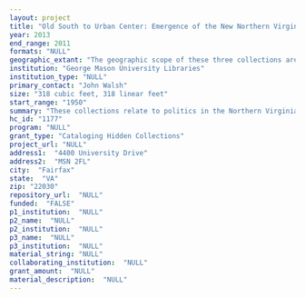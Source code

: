 ```yaml
--- 
layout: project 
title: "Old South to Urban Center: Emergence of the New Northern Virginia Politics"
year: 2013
end_range: 2011
formats: "NULL"
geographic_extant: "The geographic scope of these three collections are Northern Virginia and Washington, D.C."
institution: "George Mason University Libraries"
institution_type: "NULL"
primary_contact: "John Walsh"
size: "318 cubic feet, 318 linear feet"
start_range: "1950"
summary: "These collections relate to politics in the Northern Virginia (NoVa) region during of the region's transformation from rural suburb to urban center. The region changed the state of Virginia while reflecting trends of the South and the U.S. The Dorothy S. McDiarmid Papers, 1950s-1993, document her career in the Virginia General Assembly, 1959-1989. McDiarmid reflected the importance of the NoVa suburbs in opposing Massive Resistance, a state policy closing public schools rather than integrating them. A Democrat representing Fairfax County's 35th District in the Virginia General Assembly's House of Delegates, McDiarmid led the way among the few women in a legislature dominated by men. In addition to integration, McDiarmid championed other issues related to women, teachers, and public education. The Stanford E. Parris Papers, 1964-1987, document a key suburban representative in the transition of the South to a Republican stronghold. Paris was a Republican U.S. Congressional Representative for Virginia's 8th District. Besides partisan issues of the time, Parris also defended suburban NoVa interests against those of central city Washington, D.C. As suburban Virginia integrated more closely into urban D.C., transportation issues became prominent. The Dulles Corridor Rail Association (DCRA) Records, 1985-2011, document the organization led by Patty Nicoson to extend the Washington Metropolitan Metrorail system to Dulles International Airport with the political issues involved."
hc_id: "1177"
program: "NULL"
grant_type: "Cataloging Hidden Collections"
project_url: "NULL"
address1:  "4400 University Drive"
address2:  "MSN 2FL"
city:  "Fairfax"
state:  "VA"
zip: "22030"
repository_url:  "NULL"
funded:  "FALSE"
p1_institution:  "NULL"
p2_name:  "NULL"
p2_institution:  "NULL"
p3_name:  "NULL"
p3_institution:  "NULL"
material_string: "NULL"
collaborating_institution:  "NULL"
grant_amount:  "NULL"
material_description:  "NULL"
---
```

